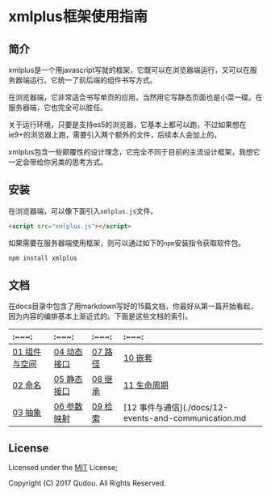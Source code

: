 # xmlplus框架使用指南

## 简介

xmlplus是一个用javascript写就的框架，它既可以在浏览器端运行，又可以在服务器端运行。它统一了前后端的组件书写方式。

在浏览器端，它非常适合书写单页的应用，当然用它写静态页面也是小菜一碟。在服务器端，它也完全可以胜任。

关于运行环境，只要是支持es5的浏览器，它基本上都可以跑，不过如果想在ie9+的浏览器上跑，需要引入两个额外的文件，后续本人会加上的。

xmlplus包含一些颠覆性的设计理念，它完全不同于目前的主流设计框架，我想它一定会带给你另类的思考方式。

## 安装

在浏览器端，可以像下面引入`xmlplus.js`文件。

```html
<script src="xmlplus.js"></script>
```

如果需要在服务器端使用框架，则可以通过如下的`npm`安装指令获取软件包。

```bash
npm install xmlplus
```

## 文档

在docs目录中包含了用markdown写好的15篇文档，你最好从第一篇开始看起，因为内容的编排基本上渐近式的。下面是这些文档的索引。

|:~~~:|:~~~:|:~~~:|:~~~:|
|:---|:---|:---|:---|
|[01 组件与空间](./docs/01-components-and-space.md)|[04 动态接口](./docs/04-dynamic-interface.md)|[07 路径](./docs/07-path.md)       |[10 嵌套](./docs/10-nesting.md)                      |[13 消息与通信](./docs/13-message-and-communication.md)|
|[02 命名](./docs/02-naming.md)                    |[05 静态接口](./docs/05-static-interface.md) |[08 继承](./docs/08-inheritting.md)|[11 生命周期](./docs/11-life-circle.md)              |[14 共享](./docs/14-sharing.md)                        |
|[03 抽象](./docs/03-abstract.md)                  |[06 参数映射](./docs/06-parameter-mapping.md)|[09 检索](./docs/09-searching.md)  |[12 事件与通信](./docs/12-events-and-communication.md|[15 延迟加载](./docs/15-lazy-instantiation.md)         |

## License

Licensed under the [MIT](http://opensource.org/licenses/MIT) License;

Copyright (C) 2017 Qudou. All Rights Reserved.
